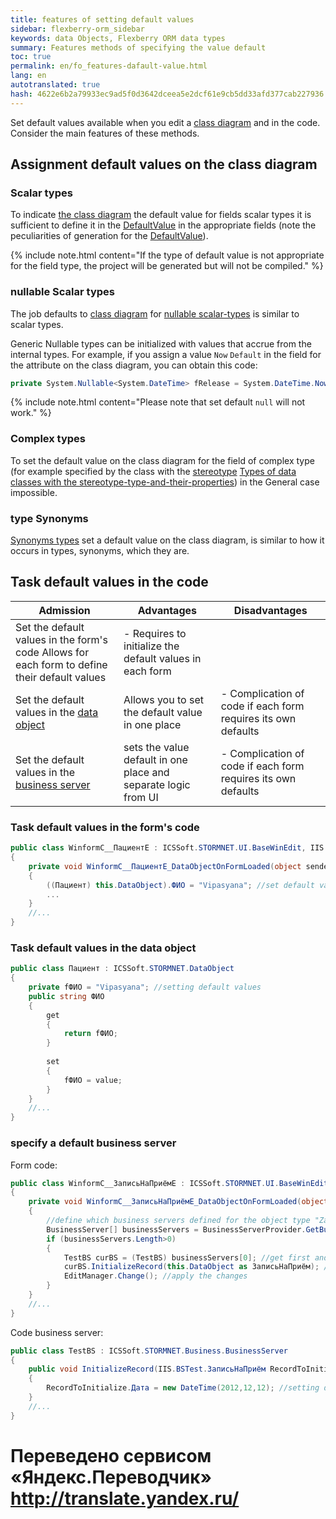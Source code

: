 ```yaml
--- 
title: features of setting default values 
sidebar: flexberry-orm_sidebar 
keywords: data Objects, Flexberry ORM data types 
summary: Features methods of specifying the value default 
toc: true 
permalink: en/fo_features-dafault-value.html 
lang: en 
autotranslated: true 
hash: 4622e6b2a79933ec9ad5f0d3642dceea5e2dcf61e9cb5dd33afd377cab227936 
--- 
```


Set default values available when you edit a [class diagram](fd_class-diagram.html) and in the code. Consider the main features of these methods. 

## Assignment default values on the class diagram 

### Scalar types 

To indicate [the class diagram](fd_class-diagram.html) the default value for fields scalar types it is sufficient to define it in the [DefaultValue](fo_attributes-class-data.html) in the appropriate fields (note the peculiarities of generation for the [DefaultValue](fo_attributes-class-data.html)). 

{% include note.html content="If the type of default value is not appropriate for the field type, the project will be generated but will not be compiled." %} 

### nullable Scalar types 

The job defaults to [class diagram](fd_class-diagram.html) for [nullable scalar-types](fd_nullable-types.html) is similar to scalar types. 

Generic Nullable types can be initialized with values that accrue from the internal types. For example, if you assign a value `Now` `Default` in the field for the attribute on the class diagram, you can obtain this code: 

```cs
private System.Nullable<System.DateTime> fRelease = System.DateTime.Now;
``` 
{% include note.html content="Please note that set default `null` will not work." %} 

### Complex types 

To set the default value on the class diagram for the field of complex type (for example specified by the class with the [stereotype](fd_key-concepts.html) [Types of data classes with the stereotype-type-and-their-properties](fd_data-types-properties.html)) in the General case impossible. 

### type Synonyms 

[Synonyms types](fd_typedef.html) set a default value on the class diagram, is similar to how it occurs in types, synonyms, which they are. 

## Task default values in the code 

| Admission | Advantages | Disadvantages | 
|---|---|---| 
| Set the default values in the form's code Allows for each form to define their default values | - Requires to initialize the default values in each form | 
| Set the default values in the [data object](fo_data-object.html) | Allows you to set the default value in one place | - Complication of code if each form requires its own defaults | 
| Set the default values in the [business server](fo_bs-wrapper.html) | sets the value default in one place and separate logic from UI | - Complication of code if each form requires its own defaults | 

### Task default values in the form's code 

```csharp
public class WinformC__ПациентE : ICSSoft.STORMNET.UI.BaseWinEdit, IIS.BSTest.DPDIC__ПациентE
{
	private void WinformC__ПациентE_DataObjectOnFormLoaded(object sender, EventArgs e)
	{
		((Пациент) this.DataObject).ФИО = "Vipasyana"; //set default values 
		...
	}
	//... 
}
``` 

### Task default values in the data object 

```csharp
public class Пациент : ICSSoft.STORMNET.DataObject
{
	private fФИО = "Vipasyana"; //setting default values 
	public string ФИО 
	{
		get
		{
			return fФИО;
		}
		
		set
		{
			fФИО = value;
		}
	}
	//... 
}
``` 

### specify a default business server 
Form code: 

```csharp
public class WinformC__ЗаписьНаПриёмE : ICSSoft.STORMNET.UI.BaseWinEdit, IIS.BSTest.DPDIC__ЗаписьНаПриёмE
{
	private void WinformC__ЗаписьНаПриёмE_DataObjectOnFormLoaded(object sender, EventArgs e)
	{
		//define which business servers defined for the object type "Zapolarie" 
		BusinessServer[] businessServers = BusinessServerProvider.GetBusinessServer(typeof(ЗаписьНаПриём), DataServiceObjectEvents.OnAllEvents, DataServiceProvider.DataService);
		if (businessServers.Length>0) 
		{
			TestBS curBS = (TestBS) businessServers[0]; //get first and only (in this case only) 
			curBS.InitializeRecord(this.DataObject as ЗаписьНаПриём); //set default values 
			EditManager.Change(); //apply the changes 
		}
	}
	//... 
}
``` 

Code business server: 

```csharp
public class TestBS : ICSSoft.STORMNET.Business.BusinessServer
{
	public void InitializeRecord(IIS.BSTest.ЗаписьНаПриём RecordToInitialize)
	{
		RecordToInitialize.Дата = new DateTime(2012,12,12); //setting default values 
	}
	//... 
}
``` 



 # Переведено сервисом «Яндекс.Переводчик» http://translate.yandex.ru/